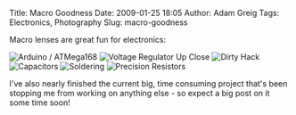 Title: Macro Goodness
Date: 2009-01-25 18:05
Author: Adam Greig
Tags: Electronics, Photography
Slug: macro-goodness

Macro lenses are great fun for electronics:

![Arduino / ATMega168](https://farm4.static.flickr.com/3258/3225169939_2176df6052.jpg)
![Voltage Regulator Up Close](https://farm4.static.flickr.com/3379/3226053314_02a4546ec7.jpg)
![Dirty Hack](https://farm4.static.flickr.com/3386/3226059874_a014ee1098.jpg)
![Capacitors](https://farm4.static.flickr.com/3434/3225176605_35c783f219.jpg)
![Soldering](https://farm4.static.flickr.com/3101/3225161989_8a17a8c923.jpg)
![Precision Resistors](https://farm4.static.flickr.com/3435/3225200387_488b4ff577.jpg)

I've also nearly finished the current big, time consuming project that's
been stopping me from working on anything else - so expect a big post on
it some time soon!
